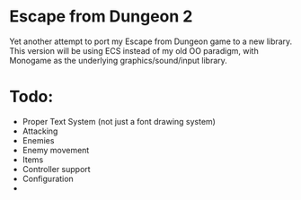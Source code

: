 # Escape from Dungeon 2

Yet another attempt to port my Escape from Dungeon game to a new library.
This version will be using ECS instead of my old OO paradigm, with Monogame as the underlying graphics/sound/input library.

# Todo:
 - Proper Text System (not just a font drawing system)
 - Attacking
 - Enemies
 - Enemy movement
 - Items
 - Controller support
 - Configuration
 - 